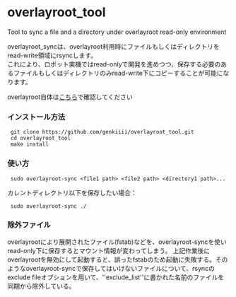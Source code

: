 # overlayroot_tool
Tool to sync a file and a directory under overlayroot read-only environment

overlayroot_syncは、overlayroot利用時にファイルもしくはディレクトリをread-write領域にrsyncします。  
これにより、ロボット実機ではread-onlyで開発を進めつつ、保存する必要のあるファイルもしくはディレクトリのみread-write下にコピーすることが可能になります。

overlayroot自体は[こちら](https://packages.ubuntu.com/jammy/overlayroot)で確認してください

### インストール方法
```
 git clone https://github.com/genkiiii/overlayroot_tool.git
 cd overlayroot_tool
 make install
```
### 使い方
```
 sudo overlayroot-sync <file1 path> <file2 path> <directory1 path>...
```
カレントディレクトリ以下を保存したい場合：
```
 sudo overlayroot-sync ./
```
### 除外ファイル
overlayrootにより展開されたファイル(fstab)などを、overlayroot-syncを使いread-only下に保存するとマウント情報が変わってしまう。
上記作業後にoverlayrootを無効にして起動すると、誤ったfstabのため起動に失敗する。そのようなoverlayroot-syncで保存してはいけないファイルについて、rsyncのexclude fileオプションを用いて、''exclude_list''に書かれた名前のファイルを同期から除外している。
